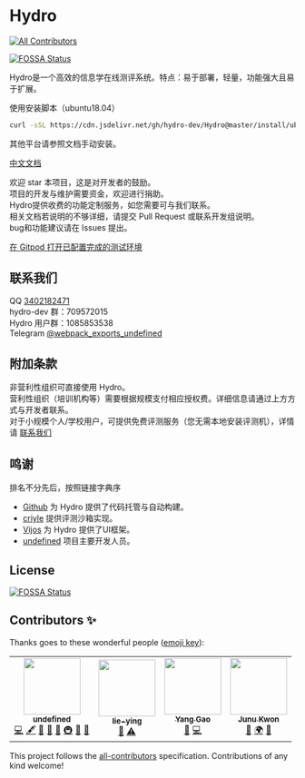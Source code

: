 # Hydro
<!-- ALL-CONTRIBUTORS-BADGE:START - Do not remove or modify this section -->
[![All Contributors](https://img.shields.io/badge/all_contributors-4-orange.svg?style=flat-square)](#contributors-)
<!-- ALL-CONTRIBUTORS-BADGE:END -->
[![FOSSA Status](https://app.fossa.com/api/projects/git%2Bgithub.com%2Fhydro-dev%2FHydro.svg?type=shield)](https://app.fossa.com/projects/git%2Bgithub.com%2Fhydro-dev%2FHydro?ref=badge_shield)

Hydro是一个高效的信息学在线测评系统。特点：易于部署，轻量，功能强大且易于扩展。  

使用安装脚本（ubuntu18.04）

```sh
curl -sSL https://cdn.jsdelivr.net/gh/hydro-dev/Hydro@master/install/ubuntu-1804.sh | bash
```

其他平台请参照文档手动安装。

[中文文档](https://hydro.js.org/)  

欢迎 star 本项目，这是对开发者的鼓励。  
项目的开发与维护需要资金，欢迎进行捐助。  
Hydro提供收费的功能定制服务，如您需要可与我们联系。  
相关文档若说明的不够详细，请提交 Pull Request 或联系开发组说明。  
bug和功能建议请在 Issues 提出。  

[在 Gitpod 打开已配置完成的测试环境](https://gitpod.io/#https://github.com/hydro-dev/Hydro)  

## 联系我们

QQ [3402182471](https://wpa.qq.com/msgrd?v=3&uin=3402182471&site=qq&menu=yes)  
hydro-dev 群：709572015  
Hydro 用户群：1085853538  
Telegram [@webpack_exports_undefined](https://t.me/webpack_exports_undefined)  

## 附加条款

非营利性组织可直接使用 Hydro。  
营利性组织（培训机构等）需要根据规模支付相应授权费。详细信息请通过上方方式与开发者联系。  
对于小规模个人/学校用户，可提供免费评测服务（您无需本地安装评测机），详情请 [联系我们](#联系我们)  

## 鸣谢

排名不分先后，按照链接字典序  

- [Github](https://github.com/) 为 Hydro 提供了代码托管与自动构建。  
- [criyle](https://github.com/criyle) 提供评测沙箱实现。  
- [Vijos](https://github.com/vijos/vj4) 为 Hydro 提供了UI框架。  
- [undefined](https://undefined.moe/) 项目主要开发人员。  

## License
[![FOSSA Status](https://app.fossa.com/api/projects/git%2Bgithub.com%2Fhydro-dev%2FHydro.svg?type=large)](https://app.fossa.com/projects/git%2Bgithub.com%2Fhydro-dev%2FHydro?ref=badge_large)

## Contributors ✨

Thanks goes to these wonderful people ([emoji key](https://allcontributors.org/docs/en/emoji-key)):

<!-- ALL-CONTRIBUTORS-LIST:START - Do not remove or modify this section -->
<!-- prettier-ignore-start -->
<!-- markdownlint-disable -->
<table>
  <tr>
    <td align="center"><a href="https://undefined.moe/"><img src="https://avatars3.githubusercontent.com/u/29992205?v=4" width="100px;" alt=""/><br /><sub><b>undefined</b></sub></a><br /><a href="https://github.com/hydro-dev/Hydro/commits?author=undefined-moe" title="Code">💻</a> <a href="#content-undefined-moe" title="Content">🖋</a> <a href="https://github.com/hydro-dev/Hydro/commits?author=undefined-moe" title="Documentation">📖</a> <a href="#ideas-undefined-moe" title="Ideas, Planning, & Feedback">🤔</a> <a href="#maintenance-undefined-moe" title="Maintenance">🚧</a> <a href="#infra-undefined-moe" title="Infrastructure (Hosting, Build-Tools, etc)">🚇</a> <a href="#question-undefined-moe" title="Answering Questions">💬</a> <a href="https://github.com/hydro-dev/Hydro/pulls?q=is%3Apr+reviewed-by%3Aundefined-moe" title="Reviewed Pull Requests">👀</a></td>
    <td align="center"><a href="https://github.com/lie-ying"><img src="https://avatars2.githubusercontent.com/u/46625336?v=4" width="100px;" alt=""/><br /><sub><b>lie-ying</b></sub></a><br /><a href="https://github.com/hydro-dev/Hydro/issues?q=author%3Alie-ying" title="Bug reports">🐛</a> <a href="https://github.com/hydro-dev/Hydro/commits?author=lie-ying" title="Tests">⚠️</a></td>
    <td align="center"><a href="https://criyle.github.io"><img src="https://avatars0.githubusercontent.com/u/6821729?v=4" width="100px;" alt=""/><br /><sub><b>Yang Gao</b></sub></a><br /><a href="https://github.com/hydro-dev/Hydro/issues?q=author%3Acriyle" title="Bug reports">🐛</a> <a href="https://github.com/hydro-dev/Hydro/commits?author=criyle" title="Code">💻</a></td>
    <td align="center"><a href="https://github.com/junukwon7"><img src="https://avatars1.githubusercontent.com/u/48399106?v=4" width="100px;" alt=""/><br /><sub><b>Junu Kwon</b></sub></a><br /><a href="https://github.com/hydro-dev/Hydro/issues?q=author%3Ajunukwon7" title="Bug reports">🐛</a> <a href="#translation-junukwon7" title="Translation">🌍</a> <a href="#ideas-junukwon7" title="Ideas, Planning, & Feedback">🤔</a></td>
  </tr>
</table>

<!-- markdownlint-enable -->
<!-- prettier-ignore-end -->
<!-- ALL-CONTRIBUTORS-LIST:END -->

This project follows the [all-contributors](https://github.com/all-contributors/all-contributors) specification. Contributions of any kind welcome!